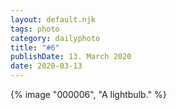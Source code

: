 ```yaml
---
layout: default.njk
tags: photo
category: dailyphoto
title: "#6"
publishDate: 13. March 2020
date: 2020-03-13
---
```


{% image "000006", "A lightbulb." %}
